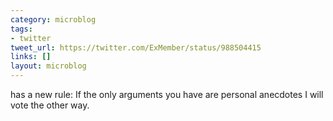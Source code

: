 ```yaml
---
category: microblog
tags:
- twitter
tweet_url: https://twitter.com/ExMember/status/988504415
links: []
layout: microblog
---
```

has a new rule: If the only arguments you have are personal anecdotes I will vote the other way.
